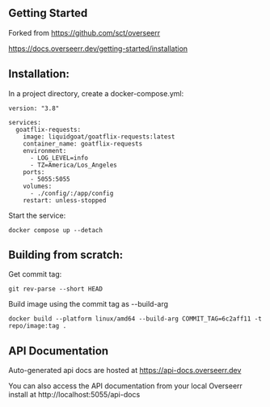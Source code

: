 ## Getting Started

Forked from https://github.com/sct/overseerr

https://docs.overseerr.dev/getting-started/installation

## Installation:

In a project directory, create a docker-compose.yml:
```
version: "3.8"

services:
  goatflix-requests:
    image: liquidgoat/goatflix-requests:latest
    container_name: goatflix-requests
    environment:
      - LOG_LEVEL=info
      - TZ=America/Los_Angeles
    ports:
      - 5055:5055
    volumes:
      - ./config/:/app/config
    restart: unless-stopped
```
Start the service:
```
docker compose up --detach
```

## Building from scratch:

Get commit tag:

```
git rev-parse --short HEAD
```

Build image using the commit tag as --build-arg

```
docker build --platform linux/amd64 --build-arg COMMIT_TAG=6c2aff11 -t repo/image:tag .
```

## API Documentation

Auto-generated api docs are hosted at https://api-docs.overseerr.dev

You can also access the API documentation from your local Overseerr install at http://localhost:5055/api-docs
